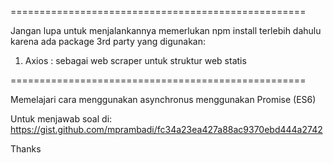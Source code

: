 ===================================================

Jangan lupa untuk menjalankannya memerlukan npm install terlebih dahulu 
karena ada package 3rd party yang digunakan:
1. Axios : sebagai web scraper untuk struktur web statis

===================================================

Memelajari cara menggunakan asynchronus menggunakan Promise (ES6)

Untuk menjawab soal di:
https://gist.github.com/mprambadi/fc34a23ea427a88ac9370ebd444a2742

Thanks
